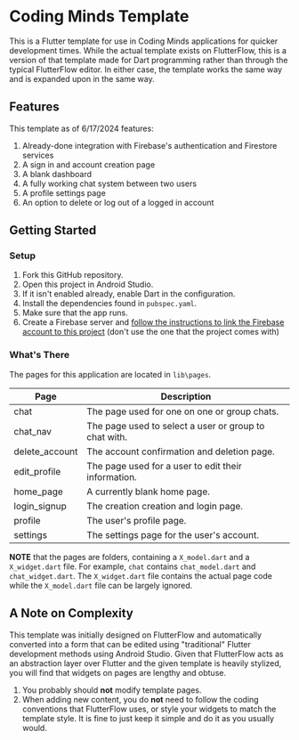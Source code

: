 # Coding Minds Template

This is a Flutter template for use in Coding Minds applications for quicker development times. While the actual template exists on FlutterFlow, this is a version of that template made for Dart programming rather than through the typical FlutterFlow editor. In either case, the template works the same way and is expanded upon in the same way.

## Features

This template as of 6/17/2024 features:
1. Already-done integration with Firebase's authentication and Firestore services
2. A sign in and account creation page
3. A blank dashboard
4. A fully working chat system between two users
5. A profile settings page
6. An option to delete or log out of a logged in account

## Getting Started

### Setup
1. Fork this GitHub repository.
2. Open this project in Android Studio.
3. If it isn't enabled already, enable Dart in the configuration.
4. Install the dependencies found in `pubspec.yaml`.
5. Make sure that the app runs.
6. Create a Firebase server and [follow the instructions to link the Firebase account to this project](https://firebase.google.com/docs/flutter/setup) (don't use the one that the project comes with)

### What's There
The pages for this application are located in `lib\pages`.

| Page           | Description                                           |
|----------------|-------------------------------------------------------|
| chat           | The page used for one on one or group chats.          |
| chat_nav       | The page used to select a user or group to chat with. |
| delete_account | The account confirmation and deletion page.           |
| edit_profile   | The page used for a user to edit their information.   |
| home_page      | A currently blank home page.                          |
| login_signup   | The creation creation and login page.                 |
| profile        | The user's profile page.                              |
| settings       | The settings page for the user's account.             |


**NOTE** that the pages are folders, containing a `X_model.dart` and a `X_widget.dart` file. For example, `chat` contains `chat_model.dart` and `chat_widget.dart`. The `X_widget.dart` file contains the actual page code while the `X_model.dart` file can be largely ignored.

## A Note on Complexity

This template was initially designed on FlutterFlow and automatically converted into a form that can be edited using "traditional" Flutter development methods using Android Studio. Given that FlutterFlow acts as an abstraction layer over Flutter and the given template is heavily stylized, you will find that widgets on pages are lengthy and obtuse.

1. You probably should **not** modify template pages.
2. When adding new content, you do **not** need to follow the coding conventions that FlutterFlow uses, or style your widgets to match the template style. It is fine to just keep it simple and do it as you usually would.
